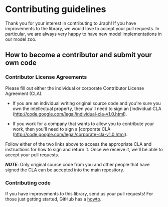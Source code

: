 # Contributing guidelines

Thank you for your interest in contributing to Jraph! If you have improvements
to the library, we would love to accept your pull requests. In particular,
 we are always very happy to have new model implementations in our model zoo.

## How to become a contributor and submit your own code

### Contributor License Agreements

Please fill out either the individual or corporate Contributor License Agreement (CLA).

*  If you are an individual writing original source code and you're sure you own the intellectual property, then you'll need to sign an [individual CLA (http://code.google.com/legal/individual-cla-v1.0.html).

*  If you work for a company that wants to allow you to contribute your work, then you'll need to sign a [corporate CLA (http://code.google.com/legal/corporate-cla-v1.0.html).

Follow either of the two links above to access the appropriate CLA and instructions for how to sign and return it. Once we receive it, we'll be able to accept your pull requests.

***NOTE***: Only original source code from you and other people that have signed the CLA can be accepted into the main repository.

### Contributing code
If you have improvements to this library, send us your pull requests! For those just getting started, GitHub has a [howto](https://help.github.com/articles/using-pull-requests/).
